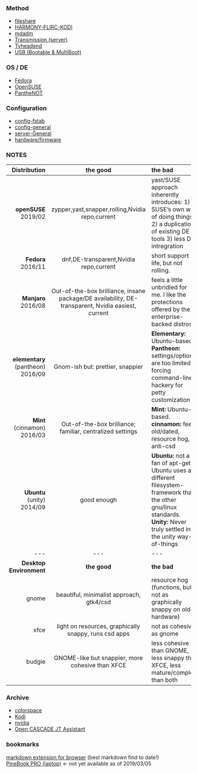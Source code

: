 ### Method
- [fileshare](fileshare/README.md)  
- [HARMONY-FLIRC-KODI](HARMONY-FLIRC-KODI.md)  
- [mdadm](mdadm.md)  
- [Transmission (server)](server-trans.md)  
- [Tvheadend](server-tvh.md)  
- [USB (Bootable & MultiBoot)](bootableUSB.md)  

### OS / DE
- [Fedora](fedora.md)  
- [OpenSUSE](opensuse.md)  
- [PantheNOT](pantheNOT/README.md)

### Configuration
- [config-fstab](fstab.md)  
- [config-general](config.md)  
- [server-General](server-gen.md)  
- [hardware/firmware](hardware/README.md)

### NOTES

Distribution	|	the good |	the bad
--:|:--:|:--
**openSUSE** 2019/02	|	zypper,yast,snapper,rolling,Nvidia repo,current	| yast/SUSE approach inherently introduces: 1) SUSE’s own way of doing things 2) a duplication of existing DE tools 3) less DE intregration
**Fedora** 2016/11	|	dnf,DE-transparent,Nvidia repo,current	| short support life, but not rolling.
**Manjaro** 2016/08	|	Out-of-the-box brilliance, insane package/DE availability, DE-transparent, Nvidia easiest, current	| feels a little unbridled for me. I like the protections offered by the enterprise-backed distros.
**elementary** (pantheon) 2016/09|	Gnom-ish but: prettier, snappier	| **Elementary:** Ubuntu-based. **Pantheon:** settings/options are too limited, forcing command-line hackery for petty customization
**Mint** (cinnamon) 2016/03	|	Out-of-the-box brilliance; familiar, centralized settings	| **Mint:** Ubuntu-based. **cinnamon:** feels old/dated, resource hog, anti-csd
**Ubuntu** (unity) 2014/09	|	good enough	| **Ubuntu:** not a fan of apt-get, Ubuntu uses a different filesystem-framework than the other gnu/linux standards. **Unity:** Never truly settled into the unity way-of-things
--- | --- | ---
**Desktop Environment**	|	**the good**	|	**the bad**
gnome	|	beautiful, minimalist approach, gtk4/csd | resource hog (functions, but not as graphically snappy on older hardware)
xfce	|	light on resources, graphically snappy, runs csd apps | not as cohesive as gnome
budgie	|	GNOME-like but snappier, more cohesive than XFCE	| less cohesive than GNOME, less snappy than XFCE, less mature/complete than both

### Archive
- [colorspace](archive/colorspace.md)  
- [Kodi](archive/kodi-gen.md)  
- [nvidia](archive/nvidia.md)  
- [Open CASCADE JT Assistant](archive/jtviewer.md)  

### bookmarks
[markdown extension for browser](https://github.com/simov/markdown-viewer) (best markdown find to date!)  
[PineBook PRO (laptop)](https://forum.pine64.org/showthread.php?tid=7093&pid=43850#pid43850) <- not yet available as of 2019/03/05  
